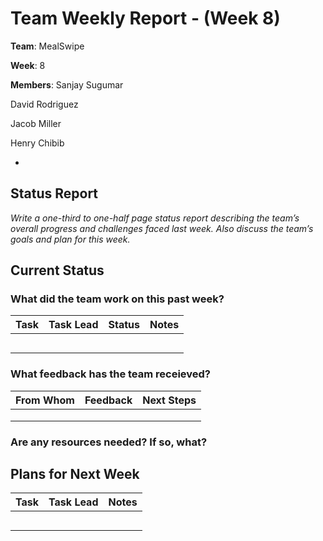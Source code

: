# Team Weekly Report - (Week 8)

**Team**: MealSwipe

**Week**: 8

**Members**:
Sanjay Sugumar

David Rodriguez

Jacob Miller

Henry Chibib

*

## Status Report

*Write a one-third to one-half page status report describing the team’s overall progress and challenges faced last week. Also discuss the team’s goals and plan for this week.*



## Current Status

### What did the team work on this past week?

| Task | Task Lead | Status | Notes |
| ---- | --------- | ------ | ----- |
|      |           |        |       |
|      |           |        |       |
|      |           |        |       |
|      |           |        |       |
|      |           |        |       |

### What feedback has the team receieved?

| From Whom | Feedback | Next Steps |
| --------- | -------- | ---------- |
|           |          |            |
|           |          |            |
|           |          |            |

### Are any resources needed? If so, what?

## Plans for Next Week

| Task | Task Lead | Notes |
| ---- | --------- | ----- |
|      |           |       |
|      |           |       |
|      |           |       |
|      |           |       |
|      |           |       |
